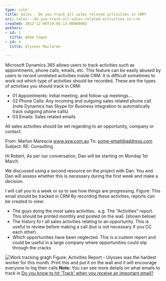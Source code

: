 ```yaml
---
type: rule
title: Sales - Do you track all sales related activities in CRM?
uri: sales---do-you-track-all-sales-related-activities-in-crm
created: 2012-12-06T19:05:13.0000000Z
authors:
- id: 1
  title: Adam Cogan
- id: 4
  title: Ulysses Maclaren

---
```


 
​Microsoft Dynamics 365 allows users to track activities such as appointments, phone calls, emails, ​etc. This feature can be easily abused by users to record unrelated           activities inside CRM. It is difficult sometimes to work out which type of activities           should be recorded. These are the types of activities you should track in CRM:
 
- 01 Appointments: Initial meeting, and follow-up meetings...
- 02 Phone Calls: Any incoming and outgoing sales related phone call (note Dynamics has Skype for Business integration to automatically track outgoing phone calls)
- 03 Emails: Sales related emails


All sales activities should be set regarding to an opportunity, company or contact.

From: Marlon Marescia www.ssw.com.au 
To: some-email@address.com
Subject: RE: Consulting

Hi Robert,
As per our conversation, Dan will be starting on Monday 1st March.

We discussed using a second resource on the project with Dan. You and Dan will assess whether this is necessary during the first week and make a decision.

I will call you in a week or so to see how things are progressing.
 Figure: This email should be tracked in CRM
By recording these activities, reports can be created to view:

- The guys doing the most sales activities.
 e.g. The "Activities" report. This should be printed monthly and posted on the wall. (shown below)
- The history fo r all sales activities relating to an opportunity. This is useful to review before making a call (but is not necessary if you CC each other)
- Which opportunities have been neglected. This is a custom report and could be useful in a large company where opportunities could slip through the cracks

 ![Work tracking gragh](/PublishingImages/TrackingGraph.jpg)  Figure: Activities Report - Ulysses was the hardest worker for this month. Print this and put it on the wall and it will encourage everyone to log their calls 
**Note:** You can see more details on what emails to track in [Do you know to hit 'Track' when you receive an important email?](/Pages/Hit-Track-in-CRM-when-you-receive-an-important-email.aspx)

